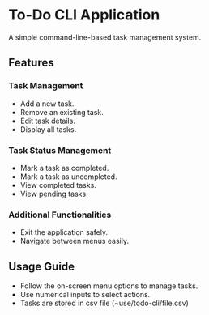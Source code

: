 # To-Do CLI Application
A simple command-line-based task management system.

## Features

### Task Management
- Add a new task.
- Remove an existing task.
- Edit task details.
- Display all tasks.

### Task Status Management
- Mark a task as completed.
- Mark a task as uncompleted.
- View completed tasks.
- View pending tasks.

### Additional Functionalities
- Exit the application safely.
- Navigate between menus easily.

## Usage Guide
- Follow the on-screen menu options to manage tasks.
- Use numerical inputs to select actions.
- Tasks are stored in csv file (~use/todo-cli/file.csv)


